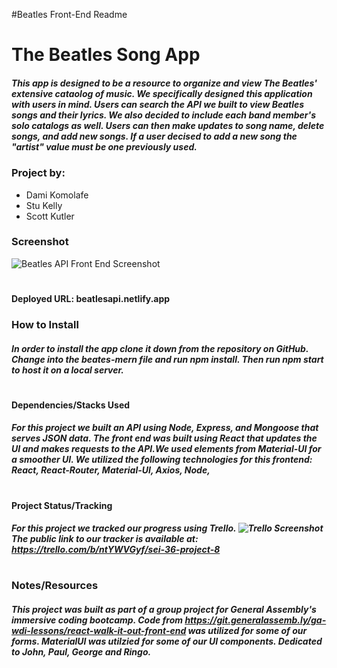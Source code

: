 #Beatles Front-End Readme

# The Beatles Song App

##### This app is designed to be a resource to organize and view The Beatles' extensive cataolog of music. We specifically designed this application with users in mind. Users can search the API we built to view Beatles songs and their lyrics. We also decided to include each band member's solo catalogs as well. Users can then make updates to song name, delete songs, and add new songs. If a user decised to add a new song the "artist" value must be one previously used.

### Project by:

- Dami Komolafe
- Stu Kelly
- Scott Kutler

### Screenshot

![Beatles API Front End Screenshot ](https://github.com/skut21x-ga/beatles-mern-project/blob/master/beatles-mern/src/img/screenshot.png?raw=true" "Screenshot")

#
#### Deployed URL: beatlesapi.netlify.app

### How to Install

##### In order to install the app clone it down from the repository on GitHub. Change into the beates-mern file and run npm install. Then run npm start to host it on a local server.

#

#### Dependencies/Stacks Used

##### For this project we built an API using Node, Express, and Mongoose that serves JSON data. The front end was built using React that updates the UI and makes requests to the API.We used elements from Material-UI for a smoother UI. We utilized the following technologies for this frontend: React, React-Router, Material-UI, Axios, Node,

#

#### Project Status/Tracking

##### For this project we tracked our progress using Trello. ![Trello Screenshot](https://github.com/skut21x-ga/beatles-mern-project/blob/master/planning/Trello%204-24-20%20Screenshot.png?raw=true" "Screenshot") The public link to our tracker is available at: https://trello.com/b/ntYWVGyf/sei-36-project-8

#

### Notes/Resources

##### This project was built as part of a group project for General Assembly's immersive coding bootcamp. Code from https://git.generalassemb.ly/ga-wdi-lessons/react-walk-it-out-front-end was utilized for some of our forms. MaterialUI was utilzied for some of our UI components. Dedicated to John, Paul, George and Ringo.
